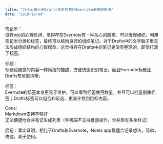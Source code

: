 ```yaml
---
title: "为什么相比于Drafts我更愿意用Evernote来管理想法"
date: "2019-10-09"
---
```


笔记本：  
没有wip的心理负担，觉得存在Evernote有一种放心的感觉，可以慢慢组织，利用笔记本分类和标签，最终可以结构良好的组织笔记。对于Drafts中的文字脑子里无法形成组织结构的心智模型，总觉得存在Drafts中的笔记是没有整理的，即使打满了标签。

标题：  
标题给随意的内容一种简洁的描述，方便快速识别笔记。而且Evernote标题比Drafts布局更清晰。

标签：  
Evernote的标签本身更易于维护，可以看到标签使用数量，并且可以批量删除标签；Drafts标签可以组合和反选，更易于找到目标内容。

Cons:  
Markdown支持不够好  
无法便捷地合并笔记生成列表（手机端不支持批量操作，合并后有多余样式）

后记：事实证明，相比于Drafts和Evernote，Notes app最适合记录想法，简单，快速，易于使用。
